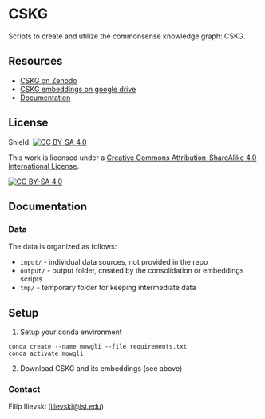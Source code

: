 # CSKG
Scripts to create and utilize the commonsense knowledge graph: CSKG.

## Resources
* [CSKG on Zenodo](https://doi.org/10.5281/zenodo.4331372)
* [CSKG embeddings on google drive](https://drive.google.com/drive/u/1/folders/16347KHSloJJZIbgC9V5gH7_pRx0CzjPQ)
* [Documentation](https://docs.google.com/document/d/1fbbqgyX0N2EdxLam6hatfke1R-nZWkoN6M1oB_f4aQo/edit?usp=sharing)

## License

Shield: [![CC BY-SA 4.0][cc-by-sa-shield]][cc-by-sa]

This work is licensed under a
[Creative Commons Attribution-ShareAlike 4.0 International License][cc-by-sa].

[![CC BY-SA 4.0][cc-by-sa-image]][cc-by-sa]

[cc-by-sa]: http://creativecommons.org/licenses/by-sa/4.0/
[cc-by-sa-image]: https://licensebuttons.net/l/by-sa/4.0/88x31.png
[cc-by-sa-shield]: https://img.shields.io/badge/License-CC%20BY--SA%204.0-lightgrey.svg


## Documentation

### Data

The data is organized as follows:
* `input/` - individual data sources, not provided in the repo
* `output/` - output folder, created by the consolidation or embeddings scripts
* `tmp/` - temporary folder for keeping intermediate data


## Setup
1. Setup your conda environment
```
conda create --name mowgli --file requirements.txt
conda activate mowgli
```

2. Download CSKG and its embeddings (see above)

### Contact
Filip Ilievski (ilievski@isi.edu)
